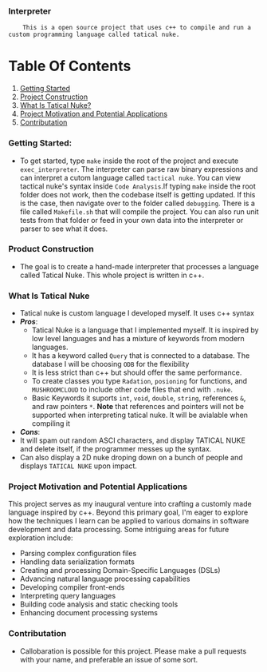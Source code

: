 ### Interpreter
```
    This is a open source project that uses c++ to compile and run a custom programming language called tatical nuke.
```

# Table Of Contents

1. [Getting Started](#getting-started)
2. [Project Construction](#product-construction)
3. [What Is Tatical Nuke?](#what-is-tatical-nuke-?)
4. [Project Motivation and Potential Applications](#project-motivation-and-potential-applications)
5. [Contributation](#contributation)

### Getting Started:
* To get started, type `make` inside the root of the project and execute `exec_interpreter`. The interpreter can parse raw binary expressions and can interpret a cutom language called `tactical nuke`. You can view tactical nuke's syntax inside `Code Analysis`.If typing `make` inside the root folder does not work, then the codebase itself is getting updated. If this is the case, then navigate over to the folder called `debugging`. There is a file called `Makefile.sh` that will compile the project. You can also run  unit tests from that folder or feed in your own data into the interpreter or parser to see what it does. 

### Product Construction
* The goal is to create a hand-made interpreter that processes a language called Tatical Nuke. This whole project is written in c++.

### What Is Tatical Nuke
* Tatical nuke is custom language I developed myself. It uses c++ syntax 
* ***Pros***:
    * Tatical Nuke is a language that I implemented myself. It is inspired by low level languages and has a mixture of keywords from modern languages. 
    * It has a keyword called `Query` that is connected to a database. The database I will be choosing `ODB` for the flexibility  
    * It is less strict than c++ but should offer the same performance.
    * To create classes you type `Radation`, `posioning` for functions, and `MUSHROOMCLOUD` to include other code files that end with `.nuke`. 
    * Basic Keywords it suports `int`, `void`, `double`, `string`, references `&`, and raw pointers `*`. **Note** that references and pointers will not be supported when interpreting tatical nuke. It will be avialable when compiling it 
* ***Cons***:
* It will spam out random ASCI characters, and display TATICAL NUKE and delete itself, if the programmer messes up the syntax.
* Can also display a 2D nuke droping down on a bunch of people and displays `TATICAL NUKE` upon impact. 

### Project Motivation and Potential Applications

This project serves as my inaugural venture into crafting a customly made language inspired by c++. Beyond this primary goal, I'm eager to explore how the techniques I learn can be applied to various domains in software development and data processing. Some intriguing areas for future exploration include:

- Parsing complex configuration files
- Handling data serialization formats
- Creating and processing Domain-Specific Languages (DSLs)
- Advancing natural language processing capabilities
- Developing compiler front-ends
- Interpreting query languages
- Building code analysis and static checking tools
- Enhancing document processing systems

### Contributation
* Callobaration is possible for this project. Please make a pull requests with your name, and preferable an issue of some sort. 

